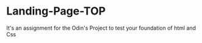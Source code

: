 # Landing-Page-TOP
It's an assignment for the Odin's Project to test your foundation of html and Css
